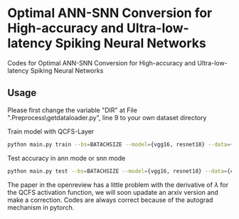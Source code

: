 # Optimal ANN-SNN Conversion for High-accuracy and Ultra-low-latency Spiking Neural Networks
Codes for Optimal ANN-SNN Conversion for High-accuracy and Ultra-low-latency Spiking Neural Networks

## Usage

Please first change the variable "DIR" at File ".Preprocess\getdataloader.py", line 9 to your own dataset directory

Train model with QCFS-Layer 

```bash
python main.py train --bs=BATACHSIZE --model={vgg16, resnet18} --data={cifar10, cifar100, imagenet} --id=YOUR_MODEL_NAME --l=QUANTIZATION_STEP
```
Test accuracy in ann mode or snn mode

```bash
python main.py test --bs=BATACHSIZE --model={vgg16, resnet18} --data={cifar10, cifar100, imagenet} --id=YOUR_MODEL_NAME --mode={ann, snn} --t=SIMULATION_TIME
```

The paper in the openreview has a little problem with the derivative of $\lambda$ for the QCFS activation function, we will soon upadate an arxiv version and make a correction. Codes are always correct because of the autograd mechanism in pytorch.
